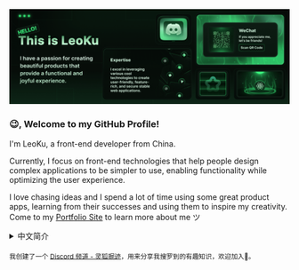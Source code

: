 <a href="https://leoku.dev/">
  <img
    alt="Hi, I’m LeoKu. A front-end developer who loves marking art of code."
    src="./profile-banner.png"
  >
</a>

### 😉, Welcome to my GitHub Profile!

I'm LeoKu, a front-end developer from China.

Currently, I focus on front-end technologies that help people design complex applications to be simpler to use, enabling functionality while optimizing the user experience.

I love chasing ideas and I spend a lot of time using some great product apps, learning from their successes and using them to inspire my creativity.
Come to my [Portfolio Site](https://leoku.dev) to learn more about me ツ

<details>
<summary>中文简介</summary>

### 😉, 欢迎来到我的 GitHub 主页

我叫陈梓聪，是一名生活在东莞的 Web 开发者。

目前我正在专注于前端技术，帮助人们把复杂的应用设计得更简单易用，实现功能的同时优化用户的使用体验。

我喜欢追逐创意，生活中我会花很多时间去观察和使用一些优秀的产品应用，从中学习他们获得成功的经验，并以此激发我的创作灵感。

想了解我更多吗？来我的 [个人网站 · 作品集](https://leoku.dev) 逛逛吧 ツ
</details>

<sub>我创建了一个 [Discord 频道 - 灵狐掘迹](https://discord.gg/KUA5zwPp59)，用来分享我搜罗到的有趣知识，欢迎加入👏。</sub>
